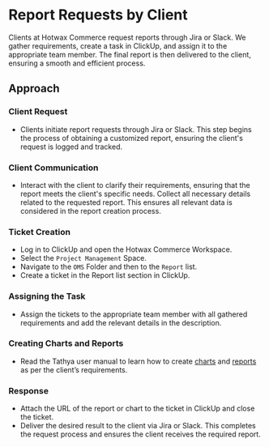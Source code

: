 # Report Requests by Client

Clients at Hotwax Commerce request reports through Jira or Slack. We gather requirements, create a task in ClickUp, and assign it to the appropriate team member. The final report is then delivered to the client, ensuring a smooth and efficient process.

## Approach

### Client Request
- Clients initiate report requests through Jira or Slack. This step begins the process of obtaining a customized report, ensuring the client's request is logged and tracked.

### Client Communication
- Interact with the client to clarify their requirements, ensuring that the report meets the client's specific needs. Collect all necessary details related to the requested report. This ensures all relevant data is considered in the report creation process.

### Ticket Creation
- Log in to ClickUp and open the Hotwax Commerce Workspace.
- Select the `Project Management` Space.
- Navigate to the `OMS` Folder and then to the `Report` list.
- Create a ticket in the Report list section in ClickUp.

### Assigning the Task
- Assign the tickets to the appropriate team member with all gathered requirements and add the relevant details in the description.

### Creating Charts and Reports
- Read the Tathya user manual to learn how to create [charts](../tathya/charts-creation/README.md) and [reports](../tathya/alerts&Reports/creatingReports.md) as per the client’s requirements.

### Response
- Attach the URL of the report or chart to the ticket in ClickUp and close the ticket.
- Deliver the desired result to the client via Jira or Slack. This completes the request process and ensures the client receives the required report.
